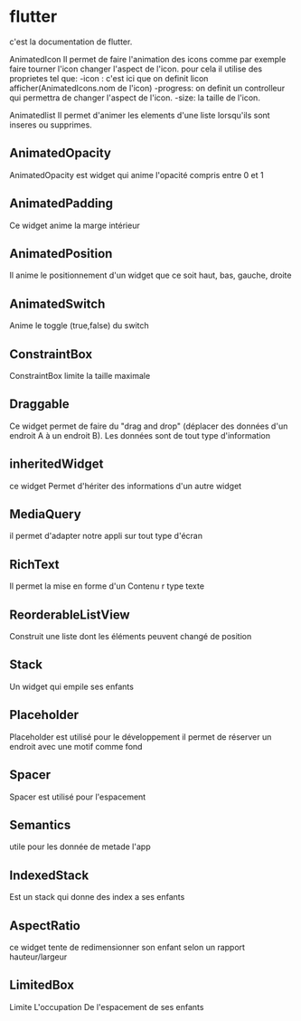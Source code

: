 # flutter
c'est la documentation de flutter.

AnimatedIcon
Il permet de faire l'animation des icons comme par exemple faire tourner l'icon changer l'aspect de l'icon.
pour cela il utilise des proprietes tel que:
-icon : c'est ici que on definit licon afficher(AnimatedIcons.nom de l'icon)
-progress: on definit un controlleur qui permettra de changer l'aspect de l'icon.
-size: la taille de l'icon.

Animatedlist
Il permet d'animer les elements d'une liste lorsqu'ils sont inseres ou supprimes.



## AnimatedOpacity 
AnimatedOpacity est widget qui anime l'opacité compris entre 0 et 1


## AnimatedPadding
Ce widget anime la marge intérieur 

## AnimatedPosition
Il anime le positionnement d'un widget que ce soit haut, bas, gauche, droite 

## AnimatedSwitch
Anime le toggle (true,false) du switch


## ConstraintBox 
ConstraintBox limite la taille maximale 


## Draggable
Ce widget permet de faire du "drag and drop" (déplacer des données d'un endroit A à un endroit B). Les données sont de tout type d'information


## inheritedWidget 
ce widget Permet d'hériter des informations d'un autre widget 


## MediaQuery 
il permet d'adapter notre appli sur tout type d'écran 

## RichText
Il permet la mise en forme d'un Contenu r type texte 

## ReorderableListView 
Construit une liste dont les éléments peuvent changé de position 

## Stack 
Un widget qui empile ses enfants 


## Placeholder
Placeholder est utilisé pour le développement il permet de réserver un endroit avec une motif comme fond


## Spacer
Spacer est utilisé pour l'espacement 

## Semantics 
utile pour les donnée de metade l'app


## IndexedStack
Est un stack qui donne des index a ses enfants 


## AspectRatio
ce widget tente de redimensionner son enfant selon un rapport hauteur/largeur

## LimitedBox
Limite L'occupation De l'espacement  de ses enfants
